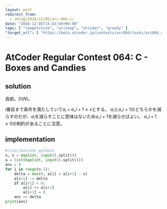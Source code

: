 ```yaml
---
layout: post
redirect_from:
  - /blog/2016/12/05/arc-064-c/
date: "2016-12-05T15:43:04+09:00"
tags: [ "competitive", "writeup", "atcoder", "greedy" ]
"target_url": [ "https://beta.atcoder.jp/contests/arc064/tasks/arc064_a" ]
---
```


# AtCoder Regular Contest 064: C - Boxes and Candies

## solution

貪欲。$O(N)$。

$i$番目まで条件を満たしていて$a_i + a\_{i+1} \ge x$とする。
$a_i$と$a\_{i+1}$のどちらかを減らすのだが、$a_i$を減らすことに意味はないため$a\_{i+1}$を減らせばよい。
$a\_{i+1} \ge 0$の制約があることに注意。

## implementation

``` python
#!/usr/bin/env python3
n, x = map(int, input().split())
a = list(map(int, input().split()))
ans = 0
for i in range(n-1):
    delta = max(0, a[i] + a[i+1] - x)
    a[i+1] -= delta
    if a[i+1] < 0:
        a[i] += a[i+1]
        a[i+1] = 0
    ans += delta
print(ans)
```
